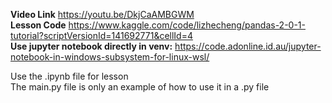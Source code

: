 __Video Link__ https://youtu.be/DkjCaAMBGWM \
__Lesson Code__ https://www.kaggle.com/code/lizhecheng/pandas-2-0-1-tutorial?scriptVersionId=141692771&cellId=4 \
__Use jupyter notebook directly in venv:__ https://code.adonline.id.au/jupyter-notebook-in-windows-subsystem-for-linux-wsl/

Use the .ipynb file for lesson \
The main.py file is only an example of how to use it in a .py file